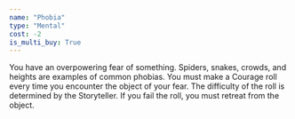 ```yaml
---
name: "Phobia"
type: "Mental"
cost: -2
is_multi_buy: True
---
```


You have an overpowering fear of something. Spiders, snakes, crowds, and heights are examples of common phobias. You must make a Courage roll every time you encounter the object of your fear. The difficulty of the roll is determined by the Storyteller. If you fail the roll, you must retreat from the object.